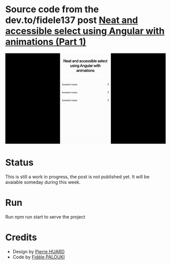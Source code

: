 # Source code from the dev.to/fidele137 post [Neat and accessible select using Angular with animations (Part 1)](https://dev.to/fidele137/awesome-select-using-angular-with-animations-4b2d-temp-slug-1233045?preview=5c9aad1dc3f54887990e0fd3e519229cb00c9534f50bc592a92b3b9e9edef376239aca8f50a0ab40b8c14b526fcbb530b8d02f3a1fb32c2d33f4ac28)

![Neat select demo](src/assets/images/neat5.gif)

# Status

This is still a work in progress, the post is not published yet. It will be avaiable someday during this week.

# Run

Run npm run start to serve the project

# Credits

- Design by [Pierre HUARD](https://www.linkedin.com/in/pihuard/)
- Code by [Fidèle PALOUKI](https://twitter.com/frontdatacloud)
